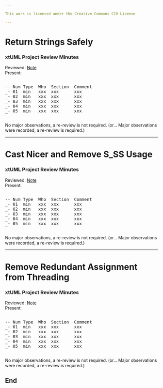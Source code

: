 ```yaml
---

This work is licensed under the Creative Commons CC0 License

---
```


# Return Strings Safely
### xtUML Project Review Minutes

Reviewed:  [Note](https://github.com/cortlandstarrett/bridgepoint/blob/34_590_casting_S_SS/doc-bridgepoint/notes/589_stringtest/589_returnstring.dnt.md)  
Present:  

<pre>

-- Num Type  Who  Section  Comment
_- 01  min   xxx  xxx      xxx
_- 02  min   xxx  xxx      xxx
_- 03  min   xxx  xxx      xxx
_- 04  min   xxx  xxx      xxx
_- 05  min   xxx  xxx      xxx

</pre>
   
No major observations, a re-review is not required.
(or... Major observations were recorded, a re-review is required.)

---
# Cast Nicer and Remove S_SS Usage
### xtUML Project Review Minutes

Reviewed:  [Note](https://github.com/cortlandstarrett/bridgepoint/blob/34_590_casting_S_SS/doc-bridgepoint/notes/34_590_casting_S_SS/34_590_casting_S_SS.int.md)  
Present:  

<pre>

-- Num Type  Who  Section  Comment
_- 01  min   xxx  xxx      xxx
_- 02  min   xxx  xxx      xxx
_- 03  min   xxx  xxx      xxx
_- 04  min   xxx  xxx      xxx
_- 05  min   xxx  xxx      xxx

</pre>
   
No major observations, a re-review is not required.
(or... Major observations were recorded, a re-review is required.)

---
# Remove Redundant Assignment from Threading
### xtUML Project Review Minutes

Reviewed:  [Note](https://github.com/cortlandstarrett/bridgepoint/blob/34_590_casting_S_SS/doc-bridgepoint/notes/619_rcrc/619_rcrc.int.md)  
Present:  

<pre>

-- Num Type  Who  Section  Comment
_- 01  min   xxx  xxx      xxx
_- 02  min   xxx  xxx      xxx
_- 03  min   xxx  xxx      xxx
_- 04  min   xxx  xxx      xxx
_- 05  min   xxx  xxx      xxx

</pre>
   
No major observations, a re-review is not required.
(or... Major observations were recorded, a re-review is required.)

End
---
